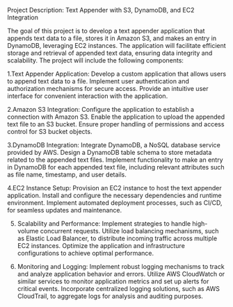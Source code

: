 Project Description: Text Appender with S3, DynamoDB, and EC2 Integration

The goal of this project is to develop a text appender application that appends text data to a file, stores it in Amazon S3, and makes an entry in DynamoDB, leveraging EC2 instances. The application will facilitate efficient storage and retrieval of appended text data, ensuring data integrity and scalability. The project will include the following components:



1.Text Appender Application:
Develop a custom application that allows users to append text data to a file.
Implement user authentication and authorization mechanisms for secure access.
Provide an intuitive user interface for convenient interaction with the application.


2.Amazon S3 Integration:
Configure the application to establish a connection with Amazon S3.
Enable the application to upload the appended text file to an S3 bucket.
Ensure proper handling of permissions and access control for S3 bucket objects.


3.DynamoDB Integration:
Integrate DynamoDB, a NoSQL database service provided by AWS.
Design a DynamoDB table schema to store metadata related to the appended text files.
Implement functionality to make an entry in DynamoDB for each appended text file, including relevant attributes such as file name, timestamp, and user details.


4.EC2 Instance Setup:
Provision an EC2 instance to host the text appender application.
Install and configure the necessary dependencies and runtime environment.
Implement automated deployment processes, such as CI/CD, for seamless updates and maintenance.

5. Scalability and Performance:
Implement strategies to handle high-volume concurrent requests.
Utilize load balancing mechanisms, such as Elastic Load Balancer, to distribute incoming traffic across multiple EC2 instances.
Optimize the application and infrastructure configurations to achieve optimal performance.


6. Monitoring and Logging:
Implement robust logging mechanisms to track and analyze application behavior and errors.
Utilize AWS CloudWatch or similar services to monitor application metrics and set up alerts for critical events.
Incorporate centralized logging solutions, such as AWS CloudTrail, to aggregate logs for analysis and auditing purposes.


